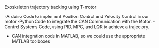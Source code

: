 Exoskeleton trajectory tracking using T-motor

-Arduino Code to implement Position Control and Velocity Control in our motor
-Python Code to integrate the CAN Communication with the Motor.
-Control Systems Code, using PID, MPC, and LQR to achieve a trajectory.
- CAN integration code in MATLAB, so we could use the appropriate MATLAB toolboxes

